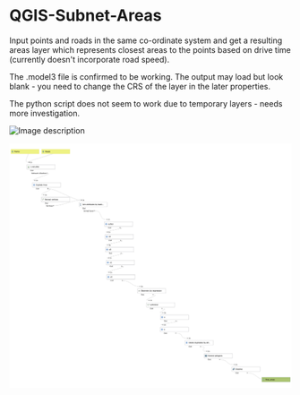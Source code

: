 # QGIS-Subnet-Areas

Input points and roads in the same co-ordinate system and get a resulting areas layer which represents closest areas to the points based on drive time (currently doesn't incorporate road speed).

The .model3 file is confirmed to be working. The output may load but look blank - you need to change the CRS of the layer in the later properties.

The python script does not seem to work due to temporary layers - needs more investigation.

![Image description](https://i.redd.it/hxx713akwzx41.png)


![Image description](https://raw.githubusercontent.com/mattmarotta/QGIS-Subnet-Areas/master/Subnet%20Areas.png)
